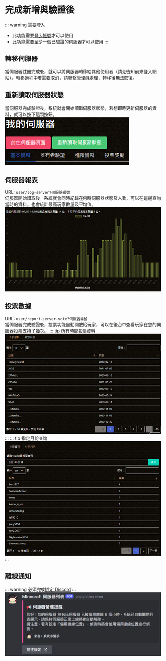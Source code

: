 # 完成新增與驗證後

::: warning 需要登入
- 此功能需要[登入帳號](https://www.mc-list.xyz/user)才可以使用
- 此功能需要至少一個已驗證的伺服器才可以使用
:::

## 轉移伺服器
當伺服器註冊完成後，就可以將伺服器轉移給其他使用者（請先告知前來登入網站），轉移過程中若需要取消，請聯繫管理員處理，轉移後無法恢復。

## 重新讀取伺服器狀態
當伺服器完成驗證後，系統就會開始讀取伺服器狀態，若想即時更新伺服器的資料，就可以按下這顆按鈕。  
![Reload Server](/images/reload_status.png)

## 伺服器報表
URL: `user/log-server?伺服器編號`  
伺服器開始讀取後，系統就會同時紀錄在何時伺服器狀態及人數，可以在這邊查詢當時的資料，也會統計最高玩家數量及平均值。  
![Server Offline](/images/server_log.png)

## 投票數據
URL: `user/report-server-vote?伺服器編號`  
當伺服器完成驗證後，投票功能自動開放給玩家，可以在後台中查看玩家在您的伺服器投票支持了幾次。
::: tip 所有時間投票資料
![Vote All Time](/images/vote_all_time.png)
:::
::: tip 指定月份查詢
![Vote Months](/images/vote_months.png)
:::

## 離線通知
::: warning
必須完成[綁定 Discord](/other/bind-discord.md)
:::
![Server Offline](/images/server_offline.png)